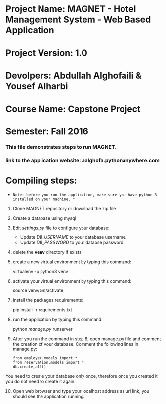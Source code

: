 # Project Name: MAGNET - Hotel Management System - Web Based Application
# Project Version: 1.0
# Devolpers: Abdullah Alghofaili & Yousef Alharbi
# Course Name: Capstone Project
# Semester: Fall 2016
### This file demonstrates steps to run MAGNET.
### link to the application website: aalghofa.pythonanywhere.com

# Compiling steps:
 *     Note: before you run the application, make sure you have python 3 installed on your machine. *
 
1. Clone MAGNET repository or download the zip file
2. Create a database using mysql
3. Edit _settings.py_ file to configure your database:
	- Update _DB_USERNAME_ to your database username.
	- Update _DB_PASSWORD_ to your databse password.
4. delete the **venv** directory if exists
5. create a new virtual environment by typing this command:
     
    virtualenv -p python3 venv
    
6. activate your virtual environment by typing this command:
 
   source venv/bin/activate
   
7. install the packages requirements:
  
   pip install -r requirements.txt
   
8. run the application by typing this command: 
  
   python _manage.py_ runserver
  
9. After you run the command in step 8, open manage.py file and comment the creation of your database. Comment the following lines in manage.py:
	~~~~
	from employee.models import *
	from reservation.models import *
	db.create_all()
	~~~~
You need to create your database only once, therefore once you created it you do not need to create it again.

10. Open web browser and type your localhost address as url link, you should see the application running.

